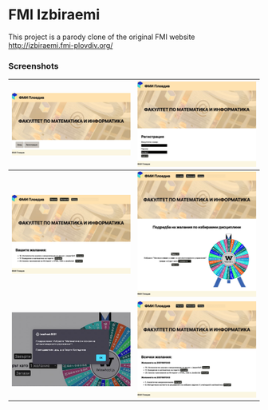 # FMI Izbiraemi

This project is a parody clone of the original FMI website http://izbiraemi.fmi-plovdiv.org/

### Screenshots

| <img width="400px" src="./screenshots/screenshot1.jpg"> | <img width="400px" src="./screenshots/screenshot2.jpg"> |
| ------------------------------------------------------- | ------------------------------------------------------- |
| <img width="400px" src="./screenshots/screenshot3.jpg"> | <img width="400px" src="./screenshots/screenshot4.jpg"> |
| <img width="400px" src="./screenshots/screenshot5.jpg"> | <img width="400px" src="./screenshots/screenshot6.jpg"> |
